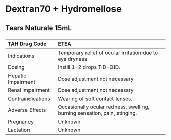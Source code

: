 # Dextran70 + Hydromellose

## Tears Naturale 15mL

##### 

| TAH Drug Code      | ETEA                                                                      |
|:-------------------|:--------------------------------------------------------------------------|
| Indications        | Temporary relief of ocular irritation due to eye dryness.                 |
| Dosing             | Instill 1-2 drops TID-QID.                                                |
| Hepatic Impairment | Dose adjustment not necessary                                             |
| Renal Impairment   | Dose adjustment not necessary                                             |
| Contraindications  | Wearing of soft contact lenses.                                           |
| Adverse Effects    | Occasionally ocular redness, swelling, burning sensation, pain, stinging. |
| Pregnancy          | Unknown                                                                   |
| Lactation          | Unknown                                                                   |

